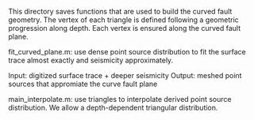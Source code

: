 This directory saves functions that are used to build the curved fault
geometry. The vertex of each triangle is defined following a geometric 
progression along depth. Each vertex is ensured along the curved fault
plane.


fit_curved_plane.m: use dense point source distribution to fit the surface
trace almost exactly and seismicity approximately.

Input: digitized surface trace + deeper seismicity
Output: meshed point sources that appromiate the curve fault plane



main_interpolate.m: use triangles to interpolate derived point source
distribution. We allow a depth-dependent triangular distribution.
